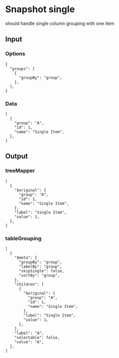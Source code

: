 # Snapshot single

should handle single column grouping with one item

## Input

### Options
```json5
{
  "groups": [
    {
      "groupBy": "group",
    },
  ],
}
```

### Data
```json5
[
  {
    "group": "A",
    "id": 1,
    "name": "Single Item",
  },
]
```

## Output

### treeMapper
```json5
[
  {
    "$original": {
      "group": "A",
      "id": 1,
      "name": "Single Item",
    },
    "label": "Single Item",
    "value": 1,
  },
]
```

### tableGrouping
```json5
[
  {
    "$meta": {
      "groupBy": "group",
      "labelBy": "group",
      "skipSingle": false,
      "sortBy": "group",
    },
    "children": [
      {
        "$original": {
          "group": "A",
          "id": 1,
          "name": "Single Item",
        },
        "label": "Single Item",
        "value": 1,
      },
    ],
    "label": "A",
    "selectable": false,
    "value": "A",
  },
]
```